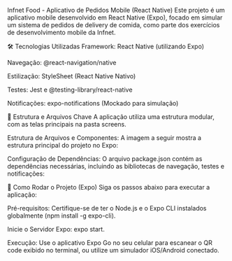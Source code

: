 Infnet Food - Aplicativo de Pedidos Mobile (React Native)
Este projeto é um aplicativo mobile desenvolvido em React Native (Expo), focado em simular um sistema de pedidos de delivery de comida, como parte dos exercícios de desenvolvimento mobile da Infnet.

🛠️ Tecnologias Utilizadas
Framework: React Native (utilizando Expo)

Navegação: @react-navigation/native

Estilização: StyleSheet (React Native Nativo)

Testes: Jest e @testing-library/react-native

Notificações: expo-notifications (Mockado para simulação)

📁 Estrutura e Arquivos Chave
A aplicação utiliza uma estrutura modular, com as telas principais na pasta screens.

Estrutura de Arquivos e Componentes:
A imagem a seguir mostra a estrutura principal do projeto no Expo:

Configuração de Dependências:
O arquivo package.json contém as dependências necessárias, incluindo as bibliotecas de navegação, testes e notificações:

🚀 Como Rodar o Projeto (Expo)
Siga os passos abaixo para executar a aplicação:

Pré-requisitos: Certifique-se de ter o Node.js e o Expo CLI instalados globalmente (npm install -g expo-cli).

Inicie o Servidor Expo: expo start.

Execução: Use o aplicativo Expo Go no seu celular para escanear o QR code exibido no terminal, ou utilize um simulador iOS/Android conectado.
